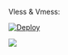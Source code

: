 



Vless & Vmess: 

[![Deploy](https://www.herokucdn.com/deploy/button.png)](https://heroku.com/deploy) 



![](show.png)





